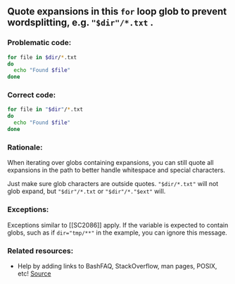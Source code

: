## Quote expansions in this `for` loop glob to prevent wordsplitting, e.g. `"$dir"/*.txt` .

### Problematic code:

```sh
for file in $dir/*.txt
do
  echo "Found $file"
done
```

### Correct code:

```sh
for file in "$dir"/*.txt
do
  echo "Found $file"
done
```

### Rationale:

When iterating over globs containing expansions, you can still quote all expansions in the path to better handle whitespace and special characters.

Just make sure glob characters are outside quotes. `"$dir/*.txt"` will not glob expand, but `"$dir"/*.txt` or `"$dir"/*."$ext"` will. 

### Exceptions:

Exceptions similar to [[SC2086]] apply. If the variable is expected to contain globs, such as if `dir="tmp/**"` in the example, you can ignore this message.

### Related resources:

* Help by adding links to BashFAQ, StackOverflow, man pages, POSIX, etc!
[Source](https://github.com/koalaman/shellcheck/wiki/SC2231)


